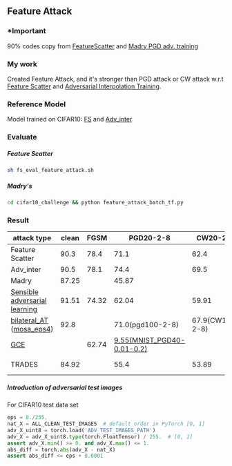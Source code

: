 ## Feature Attack

### *Important
 90% codes copy from [FeatureScatter][FS_github] and [Madry PGD adv. training][Madry_github]
 
 
### My work
Created Feature Attack, and it's stronger than PGD attack or CW attack w.r.t [Feature Scatter][FS_paper] and [Adversarial Interpolation Training][Adv_inter_paper].

### Reference Model
Model trained on CIFAR10: [FS][FS_model] and [Adv_inter][Adv_inter_model]
### Evaluate
##### Feature Scatter
```bash
sh fs_eval_feature_attack.sh
```
##### Madry's
```bash
cd cifar10_challenge && python feature_attack_batch_tf.py
```

### Result

| attack type                   | clean | FGSM  | PGD20-2-8 | CW20-2-8  | FeatureAttack100 | adv_test_images |
|-------------------------------|-------|-------|-------|-------|------------------|------------------
| Feature Scatter               | 90.3  | 78.4  | 71.1  | 62.4  | 36.94            |
| Adv_inter                     | 90.5  | 78.1  | 74.4  | 69.5  | 37.64            |
| Madry                         | 87.25 |       | 45.87 |       | 46.37            |
| [Sensible adversarial learning][sensible] | 91.51 | 74.32 | 62.04 | 59.91 | 43.76|[sensible_adv_x][sensible_adv_x_link]
| [bilateral_AT][BAT] ([mosa_eps4][BAT_code_link])| 92.8  |       | 71.0(pgd100-2-8)|67.9(CW100-2-8)|32.28|[bilater_adv_x][bilater_adv_x_link]
| [GCE][GCE_paper]| |62.74 | [9.55(MNIST_PGD40-0.01-0.2)][GCE_github] | | 0|
| TRADES | 84.92 | | 55.4 | 53.89 | 52.94(50-1-8-200) |[TRADES_adv_x_float_0~1_npy][TRADES_adv_x_link] |

##### Introduction of adversarial test images
For CIFAR10 test data set
```python
eps = 8./255.
nat_X = ALL_CLEAN_TEST_IMAGES  # default order in PyTorch [0, 1]
adv_X_uint8 = torch.load('ADV_TEST_IMAGES_PATH')
adv_X = adv_X_uint8.type(torch.FloatTensor) / 255.  # [0, 1]
assert adv_X.min() >= 0. and adv_X.max() <= 1.
abs_diff = torch.abs(adv_X - nat_X)
assert abs_diff <= eps + 0.0001
```



[FS_github]:https://github.com/Haichao-Zhang/FeatureScatter 
[Madry_github]:https://github.com/MadryLab/cifar10_challenge 
[FS_paper]:https://arxiv.org/pdf/1907.10764.pdf  
[Adv_inter_paper]:https://openreview.net/pdf?id=Syejj0NYvr  
[FS_model]:https://drive.google.com/open?id=1TCw1uVrAikOZIObHfALE-FuXXa7UKDDo  
[Adv_inter_model]:https://drive.google.com/open?id=1ak-Qovkra3oIqukAWc32rLJcAPkdpN79
[sensible]:https://openreview.net/forum?id=rJlf_RVKwr
[sensible_adv_x_link]:https://drive.google.com/open?id=1cl-NcOYGqQe7cETLqeTdNVcDbt_SYn8L
[BAT]:https://arxiv.org/abs/1811.10716
[BAT_code_link]:https://github.com/wjyouch/bilateral-adversarial-training
[bilater_adv_x_link]:https://drive.google.com/open?id=1cl-NcOYGqQe7cETLqeTdNVcDbt_SYn8L
[GCE_paper]:https://arxiv.org/pdf/1903.09799.pdf
[GCE_github]:https://github.com/henry8527/GCE
[TRADES_adv_x_link]:https://drive.google.com/open?id=19h3UMsCGcfZgNLog-wKPvFaOMSBBgAgt